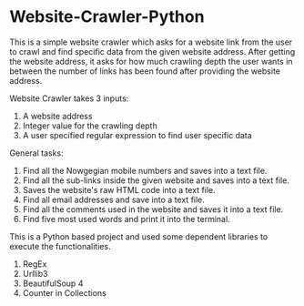# Website-Crawler-Python

This is a simple website crawler which asks for a website link from the user to crawl and find specific data from the given website address. After getting the website address, it asks for how much crawling depth the user wants in between the number of links has been found after providing the website address.

Website Crawler takes 3 inputs:
1. A website address
2. Integer value for the crawling depth 
3. A user specified regular expression to find user specific data

General tasks:
1. Find all the Nowgegian mobile numbers and saves into a text file.
2. Find all the sub-links inside the given website and saves into a text file.
3. Saves the website's raw HTML code into a text file.
4. Find all email addresses and save into a text file.
5. Find all the comments used in the website and saves it into a text file.
6. Find five most used words and print it into the terminal.

This is a Python based project and used some dependent libraries to execute the functionalities.
1. RegEx
2. Urllib3
3. BeautifulSoup 4
4. Counter in Collections
